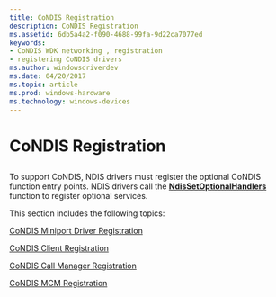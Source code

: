 ```yaml
---
title: CoNDIS Registration
description: CoNDIS Registration
ms.assetid: 6db5a4a2-f090-4688-99fa-9d22ca7077ed
keywords:
- CoNDIS WDK networking , registration
- registering CoNDIS drivers
ms.author: windowsdriverdev
ms.date: 04/20/2017
ms.topic: article
ms.prod: windows-hardware
ms.technology: windows-devices
---
```


# CoNDIS Registration


## <a href="" id="ddk-condis-registration-ng"></a>


To support CoNDIS, NDIS drivers must register the optional CoNDIS function entry points. NDIS drivers call the [**NdisSetOptionalHandlers**](https://msdn.microsoft.com/library/windows/hardware/ff564550) function to register optional services.

This section includes the following topics:

[CoNDIS Miniport Driver Registration](condis-miniport-driver-registration.md)

[CoNDIS Client Registration](condis-client-registration.md)

[CoNDIS Call Manager Registration](condis-call-manager-registration.md)

[CoNDIS MCM Registration](condis-mcm-registration.md)

 

 





